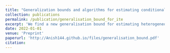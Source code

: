 ```yaml
---
title: "Generalization bounds and algorithms for estimating conditional average treatment effect of dosage"
collection: publications
permalink: /publication/generalisation_bound_for_ite
excerpt: 'We find a new generalisation bound for estimating heterogeneous treatment effects with continuous treatment.'
date: 2022-01-01
venue: 'Preprint'
paperurl: 'http://Anish144.github.io/files/generalisation_bound.pdf'
citation:
---
```

